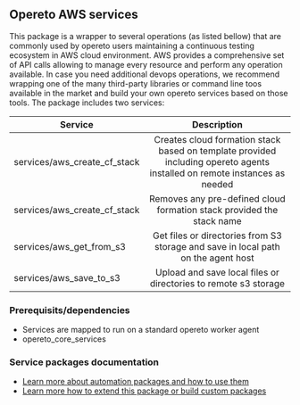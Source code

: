 ## Opereto AWS services

This package is a wrapper to several operations (as listed bellow) that are commonly used by opereto users maintaining a continuous testing ecosystem in AWS cloud environment. AWS provides a comprehensive set of API calls allowing to manage every resource and perform any operation available. In case you need additional devops operations, we recommend wrapping one of the many third-party libraries or command line toos available in the market and build your own opereto services based on those tools.
The package includes two services:

| Service                               | Description                                                                                                                   |
| --------------------------------------|:-----------------------------------------------------------------------------------------------------------------------------:| 
| services/aws_create_cf_stack          | Creates cloud formation stack based on template provided including opereto agents installed on remote instances as needed     | 
| services/aws_create_cf_stack          | Removes any pre-defined cloud formation stack provided the stack name                                                         | 
| services/aws_get_from_s3              | Get files or directories from S3 storage and save in local path on the agent host                                             | 
| services/aws_save_to_s3               | Upload and save local files or directories to remote s3 storage                                                               | 


### Prerequisits/dependencies
* Services are mapped to run on a standard opereto worker agent
* opereto_core_services
        
        
### Service packages documentation
* [Learn more about automation packages and how to use them](http://docs.opereto.com/docs/service-packages-overview/)
* [Learn more how to extend this package or build custom packages](http://docs.opereto.com/docs/build-custom-packages/)

